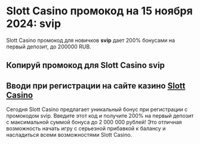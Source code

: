 # Slott Casino промокод на 15 ноября 2024: svip 
Slott Casino промокод для новичков **svip** дает 200% бонусами на первый депозит, до 200000 RUB.
## Копируй промокод для Slott Casino svip 
## Вводи при регистрации на сайте казино [Slott Casino](https://linkcasino.ru/slott)

Сегодня Slott Casino предлагает уникальный бонус при регистрации с промокодом svip. 
Введите этот код и получите 200% на первый депозит с максимальной суммой бонуса до 2 000 000 рублей! 
Это отличная возможность начать игру с серьезной прибавкой к балансу и насладиться всеми возможностями Slott Casino.
